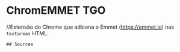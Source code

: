 # ChromEMMET TGO

//Extensão do Chrome que adicona o Emmet (https://emmet.io) nas ```textareas``` HTML.

```
## Sources
```
